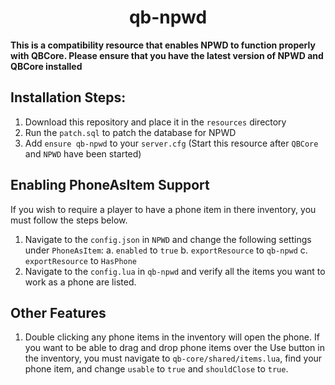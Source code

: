 <h1 align="center">qb-npwd</h1>


**This is a compatibility resource that enables NPWD to function properly with QBCore. Please ensure that you have the latest version
of NPWD and QBCore installed**

## Installation Steps:
1. Download this repository and place it in the `resources` directory
2. Run the `patch.sql` to patch the database for NPWD
3. Add `ensure qb-npwd` to your `server.cfg` (Start this resource after `QBCore` and `NPWD` have been started)

## Enabling PhoneAsItem Support
If you wish to require a player to have a phone item in there inventory, you must follow the steps below.

1. Navigate to the `config.json` in `NPWD` and change the following settings under `PhoneAsItem`:
	a. `enabled` to `true`
	b. `exportResource` to `qb-npwd`
	c. `exportResource` to `HasPhone`
2. Navigate to the `config.lua` in `qb-npwd` and verify all the items you want to work as a phone are listed.

## Other Features
1. Double clicking any phone items in the inventory will open the phone. If you want to be able to drag and drop phone items over the Use button in the inventory, you must navigate to `qb-core/shared/items.lua`, find your phone item, and change `usable` to `true` and `shouldClose` to `true`.